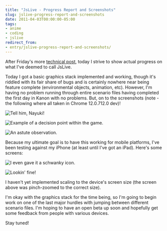```yaml
---
title: "JsLive - Progress Report and Screenshots"
slug: jslive-progress-report-and-screenshots
date: 2011-04-03T00:00:00-05:00
tags:
- anime
- coding
- jslive
redirect_from:
- entry/jslive-progress-report-and-screenshots/
---
```

After Friday's more [technical post](http://dxprog.com/entry/its-like-nes-emulator-dev-all-over), today I strive to show actual progress on what I've deemed to call JsLive.

Today I got a basic graphics stack implemented and working, though it's riddled with its fair share of bugs and is certainly nowhere near being feature complete (environmental objects, animation, etc). However, I'm having no problem running through entire scenario files having completed the first day in Kanon with no problems. But, on to the screenshots (note - the following where all taken in Chrome 12.0.712.0 dev)!

![](http://images.dxprog.com/blog/jslive_ss1.jpg "Tell him, Nayuki!")

![](http://images.dxprog.com/blog/jslive_ss2.jpg "Example of a decision point within the game.")

![](http://images.dxprog.com/blog/jslive_ss3.jpg "An astute observation.")

Because my ultimate goal is to have this working for mobile platforms, I've been testing against my iPhone (at least until I've got an iPad). Here's some screens:

![](http://images.dxprog.com/blog/jslive_ss4.jpg "I even gave it a schwanky icon.")

![](http://images.dxprog.com/blog/jslive_ss5.jpg "Lookin' fine!")

I haven't yet implemented scaling to the device's screen size (the screen above was pinch-zoomed to the correct size).

I'm okay with the graphics stack for the time being, so I'm going to begin work on one of the last major hurdles with jumping between different scenario files. I'm hoping to have an open beta up soon and hopefully get some feedback from people with various devices.

Stay tuned!
